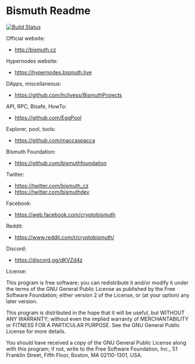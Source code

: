 Bismuth Readme
=======

[![Build Status](https://travis-ci.org/hclivess/Bismuth.svg?branch=master)](https://travis-ci.org/hclivess/Bismuth)

Official website:
* http://bismuth.cz

Hypernodes website:
* https://hypernodes.bismuth.live

DApps, miscellaneous: 
* https://github.com/hclivess/BismuthProjects

API, RPC, Bisafe, HowTo: 
* https://github.com/EggPool

Explorer, pool, tools: 
* https://github.com/maccaspacca

Bismuth Foundation: 
* https://github.com/bismuthfoundation


Twitter:
* https://twitter.com/bismuth_cz
* https://twitter.com/bismuthdev

Facebook:
* https://web.facebook.com/cryptobismuth

Reddit:
* https://www.reddit.com/r/cryptobismuth/

Discord:
* https://discord.gg/dKVZd4z

License:

This program is free software; you can redistribute it and/or
modify it under the terms of the GNU General Public License
as published by the Free Software Foundation; either version 2
of the License, or (at your option) any later version.

This program is distributed in the hope that it will be useful,
but WITHOUT ANY WARRANTY; without even the implied warranty of
MERCHANTABILITY or FITNESS FOR A PARTICULAR PURPOSE.  See the
GNU General Public License for more details.

You should have received a copy of the GNU General Public License
along with this program; if not, write to the Free Software
Foundation, Inc., 51 Franklin Street, Fifth Floor, Boston, MA  02110-1301, USA.
